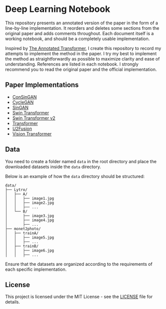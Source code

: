 # Deep Learning Notebook

This repository presents an annotated version of the paper in the form of a line-by-line implementation. It reorders and deletes some sections from the original paper and adds comments throughout. Each document itself is a working notebook, and should be a completely usable implementation.

Inspired by [The Annotated Transformer](https://nlp.seas.harvard.edu/annotated-transformer/), I create this repository to record my attempts to implement the method in the paper. I try my best to implement the method as straightforwardly as possible to maximize clarity and ease of understanding. References are listed in each notebook. I strongly recommend you to read the original paper and the official implementation.

## Paper Implementations

* [ConSinGAN](ConSinGAN/ConSinGAN.ipynb)
* [CycleGAN](CycleGAN/CycleGAN.ipynb)
* [SinGAN](SinGAN/SinGAN.ipynb)
* [Swin Transformer](SwinTransformer/swin_transformer.ipynb)
* [Swin Transformer v2](SwinTransformer_v2/swin_transformer.ipynb)
* [Transformer](Transformer/transformer.ipynb)
* [U2Fusion](U2Fusion/U2Fusion.ipynb)
* [Vision Transformer](VisionTransformer/vision_transformer.ipynb)

## Data

You need to create a folder named `data` in the root directory and place the downloaded datasets inside the `data` directory.

Below is an example of how the `data` directory should be structured:

```
data/
├── Lytro/
│   ├── A/
│   │   ├── image1.jpg
│   │   ├── image2.jpg
│   │   ├── ...
│   └── B/
│       ├── image3.jpg
│       ├── image4.jpg
│       ├── ...
├── monet2photo/
│   ├── trainA/
│   │   ├── image5.jpg
│   │   ├── ...
│   ├── trainB/
│   │   ├── image6.jpg
│   │   ├── ...
```

Ensure that the datasets are organized according to the requirements of each specific implementation.

## License

This project is licensed under the MIT License - see the [LICENSE](LICENSE) file for details.
